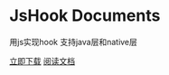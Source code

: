 # JsHook Documents

用js实现hook 支持java层和native层

[立即下载](https://github.com/Xposed-Modules-Repo/me.jsonet.jshook)
[阅读文档](#_11介绍)
